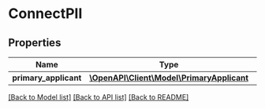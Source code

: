 # ConnectPII

## Properties
Name | Type | Description | Notes
------------ | ------------- | ------------- | -------------
**primary_applicant** | [**\OpenAPI\Client\Model\PrimaryApplicant**](PrimaryApplicant.md) |  | 

[[Back to Model list]](../README.md#documentation-for-models) [[Back to API list]](../README.md#documentation-for-api-endpoints) [[Back to README]](../README.md)


